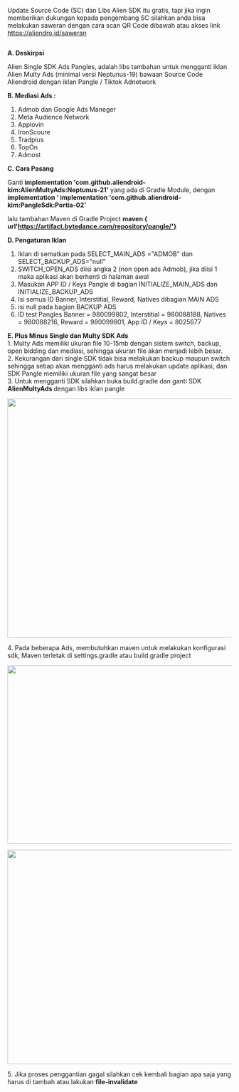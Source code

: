Update Source Code (SC) dan Libs Alien SDK itu gratis, tapi jika ingin memberikan dukungan kepada pengembang SC silahkan anda bisa melakukan saweran dengan cara scan QR Code dibawah atau akses link https://aliendro.id/saweran
<p><img src="https://aliendro.id/uploads/images-file-manager/202211/img_63738decd99593-65171035-52358629.jpg" alt="" style="display: block; margin-left: auto; margin-right: auto;" /></p>
 <b>A. Deskirpsi </b>

Alien Single SDK Ads Pangles, adalah libs tambahan untuk mengganti iklan Alien Multy Ads (minimal versi Neptunus-19) bawaan Source Code Aliendroid 
dengan iklan Pangle / Tiktok Adnetwork

 <b>B. Mediasi Ads : </b>
1. Admob dan Google Ads Maneger
2. Meta Audience Network
3. Applovin
4. IronScoure
5. Tradplus
6. TopOn
7. Admost

 <b>C. Cara Pasang </b>

Ganti <b>implementation 'com.github.aliendroid-kim:AlienMultyAds:Neptunus-21'</b> yang ada di Gradle Module, 
dengan <b>implementation ' implementation 'com.github.aliendroid-kim:PangleSdk:Portia-02'</b>

lalu tambahan Maven di Gradle Project
 <b>maven { url'https://artifact.bytedance.com/repository/pangle/'} </b>
 
<b>D. Pengaturan Iklan</b>
1. Iklan di sematkan pada SELECT_MAIN_ADS ="ADMOB" dan SELECT_BACKUP_ADS="null"
2. SWITCH_OPEN_ADS diisi angka 2 (non open ads Admob), jika diisi 1 maka aplikasi akan berhenti di halaman awal
3. Masukan APP ID / Keys Pangle di bagian INITIALIZE_MAIN_ADS dan INITIALIZE_BACKUP_ADS 
4. Isi semua ID Banner, Interstitial, Reward, Natives dibagian MAIN ADS
5. isi null pada bagian BACKUP ADS
6. ID test Pangles Banner = 980099802, Interstitial = 980088188, Natives = 980088216, Reward = 980099801, App ID / Keys = 8025677

 <b>E. Plus Minus Single dan Multy SDK Ads</b>
<br />1. Multy Ads memiliki ukuran file 10-15mb dengan sistem switch, backup, open bidding dan mediasi, sehingga ukuran file akan menjadi lebih besar.
<br />2. Kekurangan dari single SDK tidak bisa melakukan backup maupun switch sehingga setiap akan mengganti ads harus melakukan update aplikasi, 
dan SDK Pangle memiliki ukuran file yang sangat besar <br />
3. Untuk mengganti SDK silahkan buka build.gradle dan ganti SDK <strong>AlienMultyAds </strong>dengan libs iklan pangle</p>
<p><img src="https://aliendro.id/uploads/blog/202210/img_635264a9b00592-48631043-54973966.jpg" alt="" width="793" height="538" /></p>
<p>4. Pada beberapa Ads, membutuhkan maven untuk melakukan konfigurasi sdk, Maven terletak di settings.gradle atau build.gradle project</p>
<p><img src="https://aliendro.id/uploads/blog/202210/img_6352656b2fac19-97214146-62944342.jpg" alt="" width="794" height="401" /></p>
<p><img src="https://aliendro.id/uploads/blog/202210/img_6352659840bba4-34791743-27851708.jpg" alt="" width="801" height="482" /></p>
<p>5. Jika proses penggantian gagal silahkan cek kembali bagian apa saja yang harus di tambah atau lakukan <strong>file-invalidate</strong></p>
